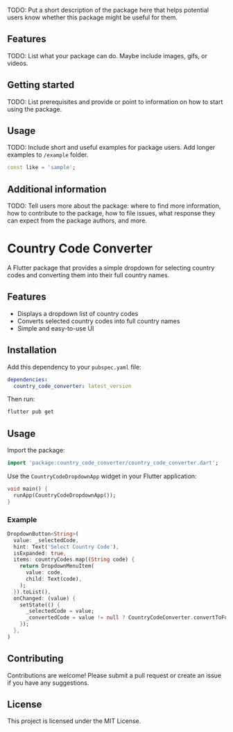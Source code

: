 <!--
This README describes the package. If you publish this package to pub.dev,
this README's contents appear on the landing page for your package.

For information about how to write a good package README, see the guide for
[writing package pages](https://dart.dev/tools/pub/writing-package-pages).

For general information about developing packages, see the Dart guide for
[creating packages](https://dart.dev/guides/libraries/create-packages)
and the Flutter guide for
[developing packages and plugins](https://flutter.dev/to/develop-packages).
-->

TODO: Put a short description of the package here that helps potential users
know whether this package might be useful for them.

## Features

TODO: List what your package can do. Maybe include images, gifs, or videos.

## Getting started

TODO: List prerequisites and provide or point to information on how to
start using the package.

## Usage

TODO: Include short and useful examples for package users. Add longer examples
to `/example` folder.

```dart
const like = 'sample';
```

## Additional information

TODO: Tell users more about the package: where to find more information, how to
contribute to the package, how to file issues, what response they can expect
from the package authors, and more.



# Country Code Converter

A Flutter package that provides a simple dropdown for selecting country codes and converting them into their full country names.

## Features
- Displays a dropdown list of country codes
- Converts selected country codes into full country names
- Simple and easy-to-use UI

## Installation
Add this dependency to your `pubspec.yaml` file:

```yaml
dependencies:
  country_code_converter: latest_version
```

Then run:

```sh
flutter pub get
```

## Usage

Import the package:

```dart
import 'package:country_code_converter/country_code_converter.dart';
```

Use the `CountryCodeDropdownApp` widget in your Flutter application:

```dart
void main() {
  runApp(CountryCodeDropdownApp());
}
```

### Example

```dart
DropdownButton<String>(
  value: _selectedCode,
  hint: Text('Select Country Code'),
  isExpanded: true,
  items: countryCodes.map((String code) {
    return DropdownMenuItem(
      value: code,
      child: Text(code),
    );
  }).toList(),
  onChanged: (value) {
    setState(() {
      _selectedCode = value;
      _convertedCode = value != null ? CountryCodeConverter.convertToFull(value) : null;
    });
  },
)
```

## Contributing
Contributions are welcome! Please submit a pull request or create an issue if you have any suggestions.

## License
This project is licensed under the MIT License.